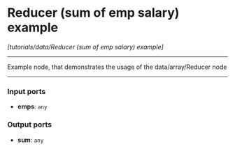# Reducer (sum of emp salary) example

_[tutorials/data/Reducer (sum of emp salary) example]_

---

Example node, that demonstrates the usage of the data/array/Reducer node<br>

---

### Input ports

* __emps__: ` any `

### Output ports

* __sum__: ` any `

